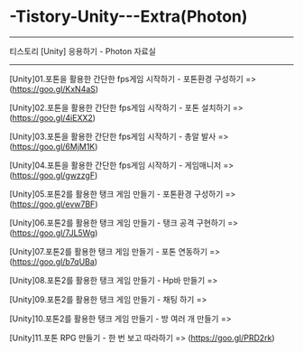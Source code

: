 # -Tistory-Unity---Extra(Photon)

-----------------------------------

티스토리 [Unity] 응용하기 - Photon 자료실

-----------------------------------

[Unity]01.포톤을 활용한 간단한 fps게임 시작하기 - 포톤환경 구성하기 => (https://goo.gl/KxN4aS)

[Unity]02.포톤을 활용한 간단한 fps게임 시작하기 - 포톤 설치하기 => (https://goo.gl/4iEXX2)

[Unity]03.포톤을 활용한 간단한 fps게임 시작하기 - 총알 발사 => (https://goo.gl/6MjM1K)

[Unity]04.포톤을 활용한 간단한 fps게임 시작하기 - 게임매니저 => (https://goo.gl/gwzzgF)

[Unity]05.포톤2를 활용한 탱크 게임 만들기 - 포톤환경 구성하기 => (https://goo.gl/evw7BF)

[Unity]06.포톤2를 활용한 탱크 게임 만들기 - 탱크 공격 구현하기 => (https://goo.gl/7JL5Wg)

[Unity]07.포톤2를 활용한 탱크 게임 만들기 - 포톤 연동하기 => (https://goo.gl/b7qUBa)

[Unity]08.포톤2를 활용한 탱크 게임 만들기 - Hp바 만들기 =>

[Unity]09.포톤2를 활용한 탱크 게임 만들기 - 채팅 하기 => 

[Unity]10.포톤2를 활용한 탱크 게임 만들기 - 방 여러 개 만들기 =>

[Unity]11.포톤 RPG 만들기 - 한 번 보고 따라하기 => (https://goo.gl/PRD2rk)

